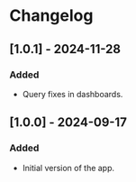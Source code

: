 # Changelog

## [1.0.1] - 2024-11-28
### Added
- Query fixes in dashboards.

## [1.0.0] - 2024-09-17
### Added
- Initial version of the app.
